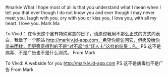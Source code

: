 #marklv
What I hope most of all is that you understand what I mean when I tell you that ever though I do not know you and ever though I may never meet you, laugh with you, cry with you or kiss you, I love you, with all my heart. I love you.
Mark Ma

To Vivid：
在今天这个富有特殊寓意的日子，请原谅我用不那么正式的方式向表白，我做了一个网站 http://marklv.jd-app.com，希望你能访问它，但愿没给你带来困扰，但更愿意得到的不是“对不起”或“好人卡”这样的结果：P。
PS.这不是病毒、不是广告也不是什么测试。
From Mark

To Vivid:
A webside for you
http://marklv.jd-app.com
PS.这不是病毒也不是广告
From Mark
